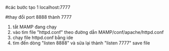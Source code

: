 #các bước tạo 1 localhost:7777



#thay đổi port 8888 thành 7777

1. tắt MAMP đang chạy 
2. vào tìm file "httpd.conf" theo đường dẫn MAMP/conf/apache/httpd.conf
3. chạy file httpd.conf bằng ide 
4. tìm đến dòng "listen 8888" và sửa lại thành "listen 7777" save file 